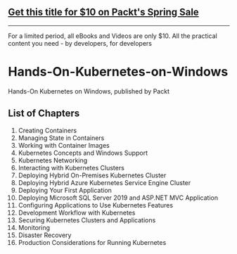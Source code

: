 ## [Get this title for $10 on Packt's Spring Sale](https://www.packt.com/B14718?utm_source=github&utm_medium=packt-github-repo&utm_campaign=spring_10_dollar_2022)
-----
For a limited period, all eBooks and Videos are only $10. All the practical content you need \- by developers, for developers

# Hands-On-Kubernetes-on-Windows
Hands-On Kubernetes on Windows, published by Packt


## List of Chapters
1. Creating Containers	
1. Managing State in Containers
1. Working with Container Images
1. Kubernetes Concepts and Windows Support
1. Kubernetes Networking
1. Interacting with Kubernetes Clusters
1. Deploying Hybrid On-Premises Kubernetes Cluster
1. Deploying Hybrid Azure Kubernetes Service Engine Cluster
1. Deploying Your First Application
1. Deploying Microsoft SQL Server 2019 and ASP.NET MVC Application
1. Configuring Applications to Use Kubernetes Features
1. Development Workflow with Kubernetes
1. Securing Kubernetes Clusters and Applications
1. Monitoring
1. Disaster Recovery
1. Production Considerations for Running Kubernetes
